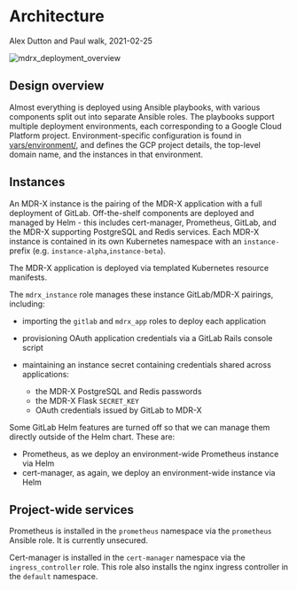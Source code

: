 # Architecture

Alex Dutton and Paul walk, 2021-02-25

![mdrx_deployment_overview](https://github.com/antleaf/mdr-x-deployment/blob/main/docs/mdrx_deployment_overview.png)

## Design overview

Almost everything is deployed using Ansible playbooks, with various components split out into separate Ansible roles. The playbooks support multiple deployment environments, each corresponding to a Google Cloud Platform project.
Environment-specific configuration is found in [vars/environment/](https://github.com/antleaf/mdr-x-deployment/tree/main/vars/environment), and defines the GCP project details, the top-level domain name, and the instances in that environment.

## Instances

An MDR-X instance is the pairing of the MDR-X application with a full deployment of GitLab. Off-the-shelf components are deployed and managed by Helm - this includes cert-manager, Prometheus, GitLab, and the MDR-X supporting PostgreSQL and Redis services. Each MDR-X instance is contained in its own
Kubernetes namespace with an `instance-` prefix (e.g. `instance-alpha`,`instance-beta`).

The MDR-X application is deployed via templated Kubernetes resource manifests.

The `mdrx_instance` role manages these instance GitLab/MDR-X pairings,
including:

* importing the `gitlab` and `mdrx_app` roles to deploy each application

* provisioning OAuth application credentials via a GitLab Rails console script

* maintaining an instance secret containing credentials shared across
  applications:

  * the MDR-X PostgreSQL and Redis passwords
  * the MDR-X Flask `SECRET_KEY`
  * OAuth credentials issued by GitLab to MDR-X


Some GitLab Helm features are turned off so that we can manage them directly
outside of the Helm chart. These are:

* Prometheus, as we deploy an environment-wide Prometheus instance via Helm
* cert-manager, as again, we deploy an environment-wide instance via Helm

## Project-wide services

Prometheus is installed in the `prometheus` namespace via the `prometheus`
Ansible role. It is currently unsecured.

Cert-manager is installed in the `cert-manager` namespace via the
`ingress_controller` role. This role also installs the nginx ingress controller
in the `default` namespace.
